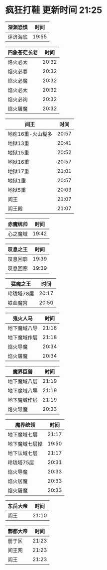 # 疯狂打鞋 更新时间 21:25

| 深渊恐惧   | 时间    |
|--------|-------|
| 评济海底 | 19:55 |

| 四象苍茫长老   | 时间    |
|--------|-------|
| 烙火必太 | 20:32 |
| 焰火必春 | 20:32 |
| 焰火必魔 | 20:32 |
| 焰火必太 | 20:32 |
| 焰火必询 | 20:32 |
| 焰火屠魔 | 20:32 |

| 间王   | 时间    |
|--------|-------|
| 地疙16重-火山糊多 | 20:57 |
| 地狱13重 | 20:41 |
| 地狱15重 | 20:52 |
| 地狱16重 | 20:57 |
| 地狱17重 | 21:01 |
| 地狱1重 | 20:57 |
| 地狱5重 | 20:03 |
| 阎王 | 21:07 |
| 阎王殿 | 21:07 |

| 赤魔统帅   | 时间    |
|--------|-------|
| 心之魔域 | 19:42 |

| 叹息之王   | 时间    |
|--------|-------|
| 叹息回廓 | 19:39 |
| 叹息回廊 | 19:39 |

| 猛魔之王   | 时间    |
|--------|-------|
| 玲珑塔78层 | 20:17 |
| 铁血魔宫 | 20:50 |

| 鬼火人马   | 时间    |
|--------|-------|
| 地下魔域八导 | 21:18 |
| 地下魔域作层 | 21:18 |
| 焰火导魔 | 20:34 |
| 焰火屠魔 | 20:34 |

| 魔界巨兽   | 时间    |
|--------|-------|
| 地下魔域八层 | 21:19 |
| 地下魔域八导 | 21:19 |
| 地下魔域作层 | 21:19 |
| 烙火导魔 | 20:33 |

| 魔界统领   | 时间    |
|--------|-------|
| 地下魔域七层 | 21:17 |
| 地下魔域七层掉 | 19:50 |
| 地下认域七层 | 21:17 |
| 玲珑塔75层 | 20:31 |
| 焰火导魔 | 20:33 |
| 焰火居魔 | 20:33 |
| 焰火屠魔 | 20:33 |

| 东岳大帝   | 时间    |
|--------|-------|
| 阎王 | 21:10 |

| 酆都大帝   | 时间    |
|--------|-------|
| 册于区 | 21:23 |
| 间王网 | 21:23 |
| 阎王 | 21:23 |